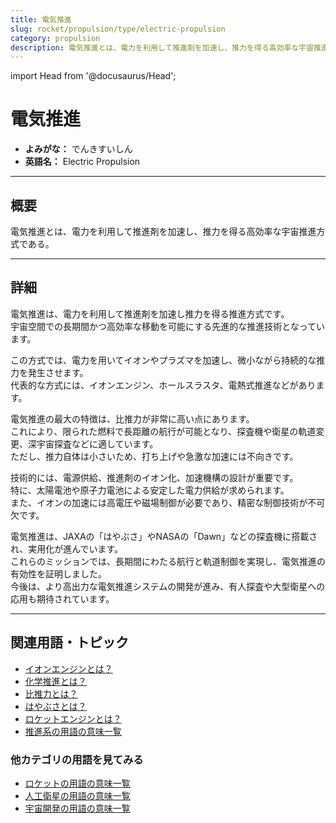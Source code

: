 ```yaml
---
title: 電気推進
slug: rocket/propulsion/type/electric-propulsion
category: propulsion
description: 電気推進とは、電力を利用して推進剤を加速し、推力を得る高効率な宇宙推進方式である。
---
```


import Head from '@docusaurus/Head';

<Head>
  <script type="application/ld+json">
    {`{
      "@context": "https://schema.org",
      "@type": "DefinedTerm",
      "name": "電気推進",
      "inDefinedTermSet": "https://www.space-portal.org",
      "termCode": "rocket/propulsion/type/electric-propulsion",
      "description": "電気推進とは、電力を利用して推進剤を加速し、推力を得る高効率な宇宙推進方式である。",
      "url": "https://www.space-portal.org/docs/rocket/propulsion/type/electric-propulsion"
    }`}
  </script>
</Head>

# 電気推進

- **よみがな：** でんきすいしん  
- **英語名：** Electric Propulsion  

---

## 概要

電気推進とは、電力を利用して推進剤を加速し、推力を得る高効率な宇宙推進方式である。

---

## 詳細

電気推進は、電力を利用して推進剤を加速し推力を得る推進方式です。  
宇宙空間での長期間かつ高効率な移動を可能にする先進的な推進技術となっています。  

この方式では、電力を用いてイオンやプラズマを加速し、微小ながら持続的な推力を発生させます。  
代表的な方式には、イオンエンジン、ホールスラスタ、電熱式推進などがあります。  

電気推進の最大の特徴は、比推力が非常に高い点にあります。  
これにより、限られた燃料で長距離の航行が可能となり、探査機や衛星の軌道変更、深宇宙探査などに適しています。  
ただし、推力自体は小さいため、打ち上げや急激な加速には不向きです。  

技術的には、電源供給、推進剤のイオン化、加速機構の設計が重要です。  
特に、太陽電池や原子力電池による安定した電力供給が求められます。  
また、イオンの加速には高電圧や磁場制御が必要であり、精密な制御技術が不可欠です。  

電気推進は、JAXAの「はやぶさ」やNASAの「Dawn」などの探査機に搭載され、実用化が進んでいます。  
これらのミッションでは、長期間にわたる航行と軌道制御を実現し、電気推進の有効性を証明しました。  
今後は、より高出力な電気推進システムの開発が進み、有人探査や大型衛星への応用も期待されています。

---

## 関連用語・トピック

- [イオンエンジンとは？](/docs/rocket/propulsion/type/ion-engine)
- [化学推進とは？](/docs/rocket/propulsion/type/chemical-propulsion)
- [比推力とは？](/docs/rocket/propulsion/system/isp)
- [はやぶさとは？](/docs/explorer/mission/hayabusa)
- [ロケットエンジンとは？](/docs/rocket/propulsion/rocket-engine)
- [推進系の用語の意味一覧](/docs/category/propulsion)

### 他カテゴリの用語を見てみる
- [ロケットの用語の意味一覧](/docs/category/rocket)
- [人工衛星の用語の意味一覧](/docs/category/satellite)
- [宇宙開発の用語の意味一覧](/docs/category/glossary)